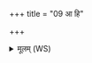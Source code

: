 +++
title = "09 आ हि"

+++
<details><summary>मूलम् (WS)</summary>

आ हि ते हार्षमुदकमपो भगाभिषेचनीः ॥  
यत्ते वर्चो ऽपक्रान्तं मुखस्य प्रतिचक्षणात् ।  
पुनस्तदश्विना त्वय्या धत्तां पुष्करस्रजा ॥ ९ ॥
</details>